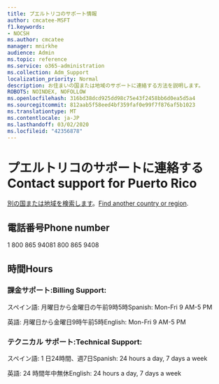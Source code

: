 ```yaml
---
title: プエルトリコのサポート情報
author: cmcatee-MSFT
f1.keywords:
- NOCSH
ms.author: cmcatee
manager: mnirkhe
audience: Admin
ms.topic: reference
ms.service: o365-administration
ms.collection: Adm_Support
localization_priority: Normal
description: お住まいの国または地域のサポートに連絡する方法を説明します。
ROBOTS: NOINDEX, NOFOLLOW
ms.openlocfilehash: 316bd38dcd925dd98c75e43f2458bb6d0ea5d5a4
ms.sourcegitcommit: 812aab5f58eed4bf359faf0e99f7f876af5b1023
ms.translationtype: MT
ms.contentlocale: ja-JP
ms.lasthandoff: 03/02/2020
ms.locfileid: "42356878"
---
```

# <a name="contact-support-for-puerto-rico"></a><span data-ttu-id="69888-103">プエルトリコのサポートに連絡する</span><span class="sxs-lookup"><span data-stu-id="69888-103">Contact support for Puerto Rico</span></span>

<span data-ttu-id="69888-104">[別の国または地域を検索します](../contact-support-for-business-products.md)。</span><span class="sxs-lookup"><span data-stu-id="69888-104">[Find another country or region](../contact-support-for-business-products.md).</span></span>

## <a name="phone-number"></a><span data-ttu-id="69888-105">電話番号</span><span class="sxs-lookup"><span data-stu-id="69888-105">Phone number</span></span>
<span data-ttu-id="69888-106">1 800 865 9408</span><span class="sxs-lookup"><span data-stu-id="69888-106">1 800 865 9408</span></span>

## <a name="hours"></a><span data-ttu-id="69888-107">時間</span><span class="sxs-lookup"><span data-stu-id="69888-107">Hours</span></span>
### <a name="billing-support"></a><span data-ttu-id="69888-108">課金サポート:</span><span class="sxs-lookup"><span data-stu-id="69888-108">Billing Support:</span></span>

<span data-ttu-id="69888-109">スペイン語: 月曜日から金曜日の午前9時5時</span><span class="sxs-lookup"><span data-stu-id="69888-109">Spanish: Mon-Fri 9 AM-5 PM</span></span>

<span data-ttu-id="69888-110">英語: 月曜日から金曜日9時午前5時</span><span class="sxs-lookup"><span data-stu-id="69888-110">English: Mon-Fri 9 AM-5 PM</span></span>

### <a name="technical-support"></a><span data-ttu-id="69888-111">テクニカル サポート:</span><span class="sxs-lookup"><span data-stu-id="69888-111">Technical Support:</span></span>

<span data-ttu-id="69888-112">スペイン語: 1 日24時間、週7日</span><span class="sxs-lookup"><span data-stu-id="69888-112">Spanish: 24 hours a day, 7 days a week</span></span>

<span data-ttu-id="69888-113">英語: 24 時間年中無休</span><span class="sxs-lookup"><span data-stu-id="69888-113">English: 24 hours a day, 7 days a week</span></span>
